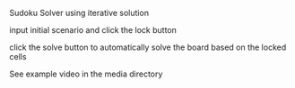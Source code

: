 Sudoku Solver using iterative solution

input initial scenario and click the lock button

click the solve button to automatically solve the board based on the locked cells

See example video in the media directory
